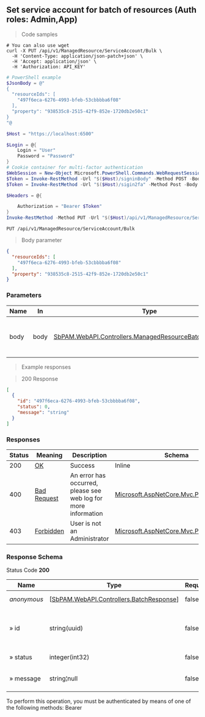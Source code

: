 
## Set service account for batch of resources (Auth roles: Admin,App)

<a id="opIdSetServiceAccountBatchAsync"></a>

> Code samples

```shell
# You can also use wget
curl -X PUT /api/v1/ManagedResource/ServiceAccount/Bulk \
  -H 'Content-Type: application/json-patch+json' \
  -H 'Accept: application/json' \
  -H 'Authorization: API_KEY'

```

```powershell
# PowerShell example
$JsonBody = @"
{
  "resourceIds": [
    "497f6eca-6276-4993-bfeb-53cbbbba6f08"
  ],
  "property": "938535c8-2515-42f9-852e-1720db2e50c1"
}
"@

$Host = "https://localhost:6500"

$Login = @{
    Login = "User"
    Password = "Password"
}
# Cookie container for multi-factor authentication
$WebSession = New-Object Microsoft.PowerShell.Commands.WebRequestSession
$Token = Invoke-RestMethod -Url "$($Host)/signinBody" -Method POST -Body (ConvertTo-Json $Login) -WebRequestSession $WebSession
$Token = Invoke-RestMethod -Url "$($Host)/sigin2fa" -Method Post -Body $MfaCode -Headers @{Authorization: "Bearer $Token"} -WebRequestSession $WebSession

$Headers = @{

    Authorization = "Bearer $Token"
}
Invoke-RestMethod -Method PUT -Url "$($Host)/api/v1/ManagedResource/ServiceAccount/Bulk" -ContentType "application/json-patch+json" -Body $JsonBody -Headers $Headers
```

`PUT /api/v1/ManagedResource/ServiceAccount/Bulk`

> Body parameter

```json
{
  "resourceIds": [
    "497f6eca-6276-4993-bfeb-53cbbbba6f08"
  ],
  "property": "938535c8-2515-42f9-852e-1720db2e50c1"
}
```

<h3 id="set-service-account-for-batch-of-resources-(auth-roles:-admin,app)-parameters">Parameters</h3>

|Name|In|Type|Required|Description|
|---|---|---|---|---|
|body|body|[SbPAM.WebAPI.Controllers.ManagedResourceBatch[System.Guid]](../Models/sbpam.webapi.controllers.managedresourcebatch[system.guid].md)|false|Managed resource ids and service account id|

> Example responses

> 200 Response

```json
[
  {
    "id": "497f6eca-6276-4993-bfeb-53cbbbba6f08",
    "status": 0,
    "message": "string"
  }
]
```

<h3 id="set-service-account-for-batch-of-resources-(auth-roles:-admin,app)-responses">Responses</h3>

|Status|Meaning|Description|Schema|
|---|---|---|---|
|200|[OK](https://tools.ietf.org/html/rfc7231#section-6.3.1)|Success|Inline|
|400|[Bad Request](https://tools.ietf.org/html/rfc7231#section-6.5.1)|An error has occurred, please see web log for more information|[Microsoft.AspNetCore.Mvc.ProblemDetails](../Models/microsoft.aspnetcore.mvc.problemdetails.md)|
|403|[Forbidden](https://tools.ietf.org/html/rfc7231#section-6.5.3)|User is not an Administrator|[Microsoft.AspNetCore.Mvc.ProblemDetails](../Models/microsoft.aspnetcore.mvc.problemdetails.md)|

<h3 id="set-service-account-for-batch-of-resources-(auth-roles:-admin,app)-responseschema">Response Schema</h3>

Status Code **200**

|Name|Type|Required|Restrictions|Description|
|---|---|---|---|---|
|*anonymous*|[[SbPAM.WebAPI.Controllers.BatchResponse](../Models/sbpam.webapi.controllers.batchresponse.md)]|false|none|[Batched response]|
|» id|string(uuid)|false|none|Id of record that this response corresponds to|
|» status|integer(int32)|false|none|HttpStatus of response|
|» message|string¦null|false|none|Human readable message|

<aside class="warning">
To perform this operation, you must be authenticated by means of one of the following methods:
Bearer
</aside>


